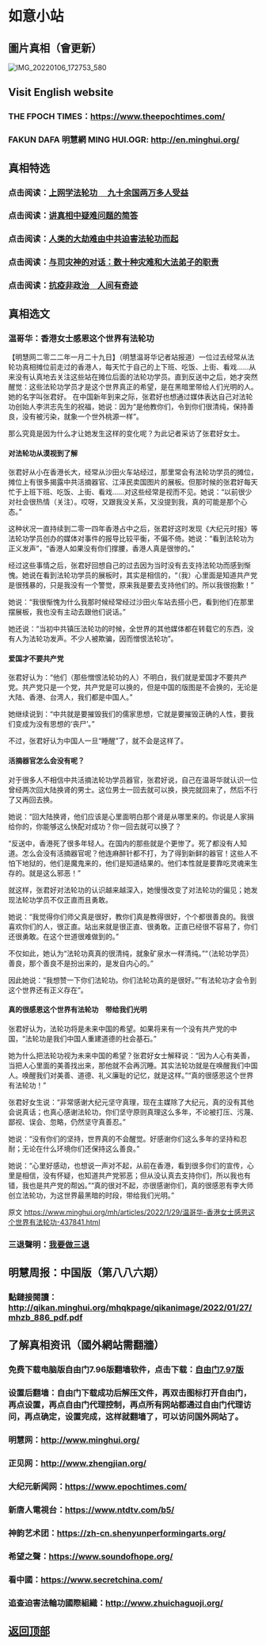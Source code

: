 # 如意小站

## 圖片真相（會更新）

![IMG_20220106_172753_580](https://user-images.githubusercontent.com/79625284/151659776-6432549f-510a-4802-b0b2-b0638f65394b.jpg)

## Visit English website

### THE FPOCH TIMES：https://www.theepochtimes.com/

### FAKUN DAFA 明慧網 MING HUI.OGR: http://en.minghui.org/

## 真相特选

### 点击阅读：[上网学法轮功 　九十余国两万多人受益](https://github.com/pinhe91/jcxw5/tree/main)

### 点击阅读：[讲真相中疑难问题的简答](https://github.com/pinhe91/jcxw3/tree/main)

### 点击阅读：[人类的大劫难由中共迫害法轮功而起](https://github.com/pinhe91/jcxw4/tree/main) 

### 点击阅读：[与司灾神的对话：数十种灾难和大法弟子的职责](https://github.com/pinhe91/jcxw1/tree/main) 

### 点击阅读：[抗疫非政治　人间有奇迹](https://github.com/pinhe91/jcxw2/tree/main) 

## 真相选文

### 温哥华：香港女士感恩这个世界有法轮功

【明慧网二零二二年一月二十九日】（明慧温哥华记者站报道）一位过去经常从法轮功真相摊位前走过的香港人，每天忙于自己的上下班、吃饭、上街、看戏……从来没有认真地去关注这些站在摊位后面的法轮功学员。直到反送中之后，她才突然醒觉：这些法轮功学员才是这个世界真正的希望，是在黑暗里带给人们光明的人。她的名字叫张君好。
在中国新年到来之际，张君好也想通过媒体表达自己对法轮功创始人李洪志先生的祝福，她说：因为“是他教你们，令到你们很清纯，保持善良，没有被污染，就象一个世外桃源一样”。

那么究竟是因为什么才让她发生这样的变化呢？为此记者采访了张君好女士。

#### 对法轮功从漠视到了解

张君好从小在香港长大，经常从沙田火车站经过，那里常会有法轮功学员的摊位，摊位上有很多揭露中共活摘器官、江泽民卖国图片的展板。但那时候的张君好每天忙于上班下班、吃饭、上街、看戏……对这些经常是视而不见。她说：“以前很少对社会很热情（关注）。哎呀，又跟我没关系，又没提到我，真的可能是那个心态。”

这种状况一直持续到二零一四年香港占中之后，张君好这时发现《大纪元时报》等法轮功学员创办的媒体对事件的报导比较平衡，不偏不倚。她说：“看到法轮功为正义发声”，“香港人如果没有你们撑腰，香港人真是很惨的。”

经过这些事情之后，张君好回想自己的过去因为当时没有去支持法轮功而感到惭愧。她说在看到法轮功学员的展板时，其实是相信的，“（我）心里面是知道共产党是很残暴的，只是我没有一个警觉，原来我是要去支持他们的。所以我很抱歉！”

她说：“我很惭愧为什么我那时候经常经过沙田火车站去搭小巴，看到他们在那里摆展板，我也没有主动去跟他们说话。”

她还说：“当初中共镇压法轮功的时候，全世界的其他媒体都在转载它的东西，没有人为法轮功发声。不少人被欺骗，因而憎恨法轮功”。

#### 爱国才不要共产党

张君好认为：“他们（那些憎恨法轮功的人）不明白，我们就是爱国才不要共产党。共产党只是一个党，共产党是可以换的，但是中国的版图是不会换的，无论是大陆、香港、台湾人，我们都是中国人。”

她继续说到：“中共就是要摧毁我们的儒家思想，它就是要摧毁正确的人性，要我们变成为没有思想的‘丧尸’。”

不过，张君好认为中国人一旦“睡醒”了，就不会是这样了。

#### 活摘器官怎么会没有呢？

对于很多人不相信中共活摘法轮功学员器官，张君好说，自己在温哥华就认识一位曾经两次回大陆换肾的男士。这位男士一回去就可以换，换完就回来了，然后不行了又再回去换。

她说：“回大陆换肾，他们应该是心里面明白那个肾是从哪里来的。你说是人家捐给你的，你能够这么快配对成功？你一回去就可以换了？

“反送中，香港死了很多年轻人。在国内的那些就是个更惨了。死了都没有人知道。怎么会没有活摘器官呢？他连麻醉针都不打，为了得到新鲜的器官！这些人不怕下地狱的，他们是魔鬼来的，他们是知道结果的。他们本性就是要靠吃灵魂来生存的。就是这么邪恶！”

就这样，张君好对法轮功的认识越来越深入，她慢慢改变了对法轮功的偏见；她发现法轮功学员不仅正直而且勇敢。

她说：“我觉得你们师父真是很好，教你们真是教得很好，个个都很善良的。我很喜欢你们的人，很正直。站出来就是很正直、很勇敢。正直已经很不容易了，你们还很勇敢。在这个世道很难做到的。”

不仅如此，她认为“法轮功真真的很清纯，就象矿泉水一样清纯。”“（法轮功学员）善良，那个善良不是扮出来的，是发自内心的。”

因此她说：“我想赞一下你们法轮功。你们法轮功真的是很好。”“有法轮功才会令到这个世界还有正义存在”。

#### 真的很感恩这个世界有法轮功　带给我们光明

张君好认为，法轮功将是未来中国的希望。如果将来有一个没有共产党的中国，“法轮功是我们中国人重建道德的社会基石。”

她为什么把法轮功视为未来中国的希望？张君好女士解释说：“因为人心有美善，当把人心里面的美善找出来，那他就不会再沉睡。其实法轮功就是在唤醒我们中国人。唤醒我们对美善、道德、礼义廉耻的记忆，就是这样。”“真的很感恩这个世界有法轮功！”

张君好女生说：“非常感谢大纪元坚守真理，现在主媒除了大纪元，真的没有其他会说真话；也真心感谢法轮功，你们坚守原则真理这么多年，不论被打压、污蔑、鄙视、误会、忽略，仍然坚守真善忍。”

她说：“没有你们的坚持，世界真的不会醒觉。好感谢你们这么多年的坚持和忍耐；无论在什么环境你们还保持这么善良。”

她说：“心里好感动，也想说一声对不起，从前在香港，看到很多你们的宣传，心里是相信，没有怀疑，也知道共产党邪恶；但从没认真去支持你们，所以我也有错，我也是共产党的帮凶。”“真的很对不起，亦很感谢你们，真的很感恩有李大师创立法轮功，为这世界最黑暗的时段，带给我们光明。”

原文 https://www.minghui.org/mh/articles/2022/1/29/温哥华-香港女士感恩这个世界有法轮功-437841.html

### 三退聲明：[我要做三退](https://tuidang.epochtimes.com/)

## 明慧周报：中国版（第八八六期）

### 點鏈接閱讀：http://qikan.minghui.org/mhqkpage/qikanimage/2022/01/27/mhzb_886_pdf.pdf

## 了解真相资讯（國外網站需翻牆）

### 免费下载电脑版自由门7.96版翻墙软件，点击下载：[自由门7.97版](https://github.com/pinhe91/tuiguang/files/6839679/fg797r.zip)

### 设置后翻墙：自由门下载成功后解压文件，再双击图标打开自由门，再点设置，再点自由门代理控制，再点所有网站都通过自由门代理访问，再点确定，设置完成，这样就翻墙了，可以访问国外网站了。

### 明慧网：http://www.minghui.org/

### 正见网：http://www.zhengjian.org/

### 大纪元新闻网：https://www.epochtimes.com/

### 新唐人電視台：https://www.ntdtv.com/b5/

### 神韵艺术团：https://zh-cn.shenyunperformingarts.org/

### 希望之聲：https://www.soundofhope.org/

### 看中國：https://www.secretchina.com/

### 追查迫害法輪功國際組織：http://www.zhuichaguoji.org/

## [返回顶部](https://git.io/Js3EY)
